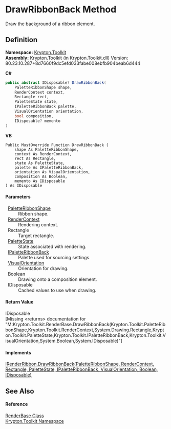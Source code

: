 # DrawRibbonBack Method


Draw the background of a ribbon element.



## Definition
**Namespace:** <a href="79d2eac2-21f4-54ff-7552-b20c33c30600.md">Krypton.Toolkit</a>  
**Assembly:** Krypton.Toolkit (in Krypton.Toolkit.dll) Version: 80.23.10.287+8d7660f9dc5efd033fabe008ebfb904beab6d444

**C#**
``` C#
public abstract IDisposable? DrawRibbonBack(
	PaletteRibbonShape shape,
	RenderContext context,
	Rectangle rect,
	PaletteState state,
	IPaletteRibbonBack palette,
	VisualOrientation orientation,
	bool composition,
	IDisposable? memento
)
```
**VB**
``` VB
Public MustOverride Function DrawRibbonBack ( 
	shape As PaletteRibbonShape,
	context As RenderContext,
	rect As Rectangle,
	state As PaletteState,
	palette As IPaletteRibbonBack,
	orientation As VisualOrientation,
	composition As Boolean,
	memento As IDisposable
) As IDisposable
```



#### Parameters
<dl><dt>  <a href="84ca2d8c-daf3-0219-3015-4b7046d3d27b.md">PaletteRibbonShape</a></dt><dd>Ribbon shape.</dd><dt>  <a href="ef60a5af-08ff-7a94-87f5-362a7e392cd4.md">RenderContext</a></dt><dd>Rendering context.</dd><dt>  Rectangle</dt><dd>Target rectangle.</dd><dt>  <a href="93e626cd-00cf-240e-06c6-ab4d47e982ba.md">PaletteState</a></dt><dd>State associated with rendering.</dd><dt>  <a href="13cd7430-f4ec-280c-908b-9fb4e3ced7ea.md">IPaletteRibbonBack</a></dt><dd>Palette used for sourcing settings.</dd><dt>  <a href="d38051f8-c2cc-e81c-0029-02f7ad46f2fa.md">VisualOrientation</a></dt><dd>Orientation for drawing.</dd><dt>  Boolean</dt><dd>Drawing onto a composition element.</dd><dt>  IDisposable</dt><dd>Cached values to use when drawing.</dd></dl>

#### Return Value
IDisposable  
\[Missing &lt;returns&gt; documentation for "M:Krypton.Toolkit.RenderBase.DrawRibbonBack(Krypton.Toolkit.PaletteRibbonShape,Krypton.Toolkit.RenderContext,System.Drawing.Rectangle,Krypton.Toolkit.PaletteState,Krypton.Toolkit.IPaletteRibbonBack,Krypton.Toolkit.VisualOrientation,System.Boolean,System.IDisposable)"\]

#### Implements
<a href="6cf173b8-5ed6-65ff-f122-08877c82c3a1.md">IRenderRibbon.DrawRibbonBack(PaletteRibbonShape, RenderContext, Rectangle, PaletteState, IPaletteRibbonBack, VisualOrientation, Boolean, IDisposable)</a>  


## See Also


#### Reference
<a href="6cc5032c-8089-e880-78ad-3a805f7bd344.md">RenderBase Class</a>  
<a href="79d2eac2-21f4-54ff-7552-b20c33c30600.md">Krypton.Toolkit Namespace</a>  
